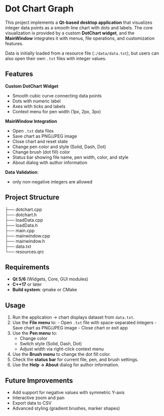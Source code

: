 # Dot Chart Graph

This project implements a **Qt-based desktop application** that visualizes integer data points as a smooth line chart with dots and labels. The core visualization is provided by a custom **DotChart widget**, and the **MainWindow** integrates it with menus, file operations, and customization features. 

Data is initially loaded from a resource file (`:/data/data.txt`), but users can also open their own `.txt` files with integer values.

## Features
**Custom DotChart Widget** 
  - Smooth cubic curve connecting data points
  - Dots with numeric label
  - Axes with ticks and labels
  - Context menu for pen width (1px, 2px, 3px)

**MainWindow Integration**
  - Open `.txt` data files
  - Save chart as PNG/JPEG image
  - Close chart and reset state
  - Change pen color and style (Solid, Dash, Dot)
  - Change brush (dot fill) color
  - Status bar showing file name, pen width, color, and style
  - About dialog with author information

**Data Validation**: 
  - only non-negative integers are allowed

## Project Structure
├── dotchart.cpp       
├── dotchart.h         
├── loadData.cpp       
├── loadData.h         
├── main.cpp           
├── mainwindow.cpp     
├── mainwindow.h       
├── data.txt           
└── resources.qrc      
## Requirements
  - **Qt 5/6** (Widgets, Core, GUI modules)
  - **C++17** or later
  - **Build system**: qmake or CMake
## Usage
  1. Run the application → chart displays dataset from `data.txt`.
  2. Use the **File menu** to:
    - Open `.txt` file with space-separated integers
    - Save chart as PNG/JPEG image
    - Close chart or exit app
  3. Use the **Pen menu** to:
     - Change color
     - Switch style (Solid, Dash, Dot)
     - Adjust width via right-click context menu
  4. Use the **Brush menu** to change the dot fill color.
  5. Check the **status bar** for current file, pen, and brush settings.
  6. Use the **Help → About** dialog for author information.
## Future Improvements
  - Add support for negative values with symmetric Y-axis
  - Interactive zoom and pan
  - Export data to CSV
  - Advanced styling (gradient brushes, marker shapes)

